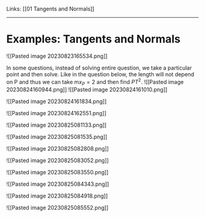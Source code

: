 Links: [[01 Tangents and Normals]]
___
# Examples: Tangents and Normals
![[Pasted image 20230823165534.png]]

In some questions, instead of solving entire question, we take a particular point and then solve. Like in the question below, the length will not depend on P and thus we can take m$x_{P} = 2$ and then find $PT^{2}$.
![[Pasted image 20230824160944.png]]
![[Pasted image 20230824161010.png]]

![[Pasted image 20230824161834.png]]

![[Pasted image 20230824162551.png]]

![[Pasted image 20230825081133.png]]

![[Pasted image 20230825081535.png]]

![[Pasted image 20230825082808.png]]

![[Pasted image 20230825083052.png]]

![[Pasted image 20230825083550.png]]

![[Pasted image 20230825084343.png]]

![[Pasted image 20230825084918.png]]

![[Pasted image 20230825085552.png]]